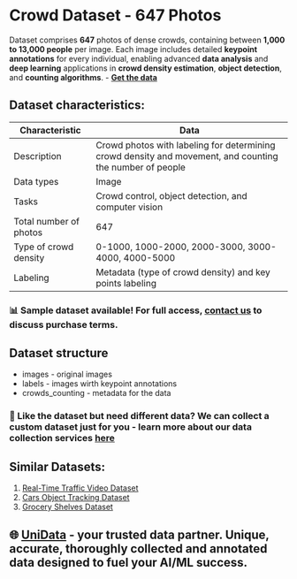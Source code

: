 # Crowd Dataset - 647 Photos
Dataset comprises **647** photos of dense crowds, containing between **1,000 to 13,000 people** per image. Each image includes detailed **keypoint annotations** for every individual, enabling advanced **data analysis** and **deep learning** applications in **crowd density estimation**, **object detection**, and **counting algorithms**. - **[Get the data](https://unidata.pro/datasets/people-detection-image/?utm_source=github-sc&utm_medium=referral&utm_campaign=Crowd-Countin-Dataset)**
## Dataset characteristics:
| Characteristic               | Data                                                                 |
|------------------------------|----------------------------------------------------------------------|
| Description                  | Crowd photos with labeling for determining crowd density and movement, and counting the number of people |
| Data types                   | Image                                                               |
| Tasks                        | Crowd control, object detection, and computer vision                |
| Total number of photos       | 647                                                                 |
| Type of crowd density        | 0-1000, 1000-2000, 2000-3000, 3000-4000, 4000-5000                 |
| Labeling                     | Metadata (type of crowd density) and key points labeling            |
### 📊 Sample dataset available! For full access, [contact us](https://unidata.pro/datasets/people-detection-image/?utm_source=github-sc&utm_medium=referral&utm_campaign=Crowd-Countin-Dataset) to discuss purchase terms.
## Dataset structure
- images - original images
- labels - images wirth keypoint annotations
- crowds_counting - metadata for the data

### 🧩 Like the dataset but need different data? We can collect a custom dataset just for you - learn more about our data collection services [here](https://unidata.pro/datasets/people-detection-image/?utm_source=github-sc&utm_medium=referral&utm_campaign=Crowd-Countin-Dataset)

## Similar Datasets:
1. [Real-Time Traffic Video Dataset](https://unidata.pro/datasets/real-time-traffic-and-environmental-video-dataset/?utm_source=github-sc&utm_medium=referral&utm_campaign=Crowd-Countin-Dataset)
2. [Cars Object Tracking Dataset](https://unidata.pro/datasets/cars-object-tracking/?utm_source=github-sc&utm_medium=referral&utm_campaign=Crowd-Countin-Dataset)
3. [Grocery Shelves Dataset](https://unidata.pro/datasets/grocery-shelves/?utm_source=github-sc&utm_medium=referral&utm_campaign=Crowd-Countin-Dataset)

## 🌐 [UniData](https://unidata.pro/datasets/people-detection-image/?utm_source=github-sc&utm_medium=referral&utm_campaign=Crowd-Countin-Dataset) - your trusted data partner. Unique, accurate, thoroughly collected and annotated data designed to fuel your AI/ML success.
